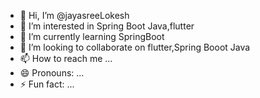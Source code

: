- 👋 Hi, I’m @jayasreeLokesh
- 👀 I’m interested in Spring Boot Java,flutter
- 🌱 I’m currently learning SpringBoot
- 💞️ I’m looking to collaborate on flutter,Spring Booot Java
- 📫 How to reach me ...
- 😄 Pronouns: ...
- ⚡ Fun fact: ...

<!---
jayasreeLokesh/jayasreeLokesh is a ✨ special ✨ repository because its `README.md` (this file) appears on your GitHub profile.
You can click the Preview link to take a look at your changes.
--->
